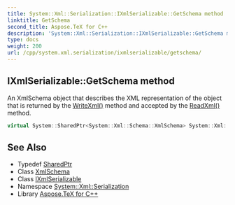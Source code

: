 ```yaml
---
title: System::Xml::Serialization::IXmlSerializable::GetSchema method
linktitle: GetSchema
second_title: Aspose.TeX for C++
description: 'System::Xml::Serialization::IXmlSerializable::GetSchema method. An XmlSchema object that describes the XML representation of the object that is returned by the WriteXml() method and accepted by the ReadXml() method in C++.'
type: docs
weight: 200
url: /cpp/system.xml.serialization/ixmlserializable/getschema/
---
```

## IXmlSerializable::GetSchema method


An XmlSchema object that describes the XML representation of the object that is returned by the [WriteXml()](../writexml/) method and accepted by the [ReadXml()](../readxml/) method.

```cpp
virtual System::SharedPtr<System::Xml::Schema::XmlSchema> System::Xml::Serialization::IXmlSerializable::GetSchema()=0
```

## See Also

* Typedef [SharedPtr](../../../system/sharedptr/)
* Class [XmlSchema](../../../system.xml.schema/xmlschema/)
* Class [IXmlSerializable](../)
* Namespace [System::Xml::Serialization](../../)
* Library [Aspose.TeX for C++](../../../)
